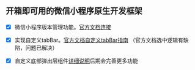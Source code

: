 ## 开箱即可用的微信小程序原生开发框架

- [x] 微信小程序版本管理功能。<a href="https://developers.weixin.qq.com/miniprogram/dev/api/base/update/UpdateManager.html" target="_blank">官方文档连接</a>

- [x] 实现自定义tabBar。<a href="https://developers.weixin.qq.com/miniprogram/dev/framework/ability/custom-tabbar.html" target="_blank">官方文档自定义tabBar指南</a> （官方文档选中逻辑有缺陷，问题已解决）

- [x] 自定义底部弹出层组件<a href="/docs/buttom-modal.md" target="_blank">详细说明</a>后期会完善更多功能
